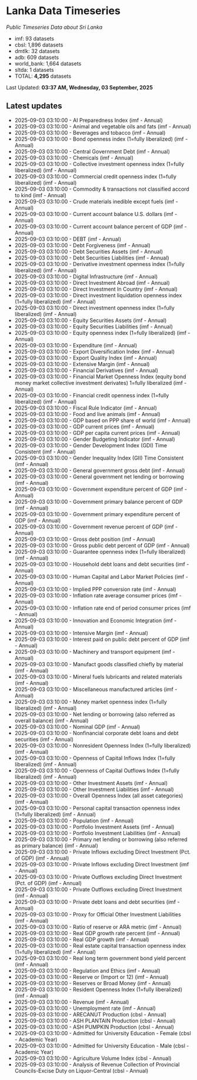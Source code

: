 # Lanka Data Timeseries
*Public Timeseries Data about Sri Lanka*

* imf: 93 datasets
* cbsl: 1,896 datasets
* dmtlk: 32 datasets
* adb: 609 datasets
* world_bank: 1,664 datasets
* sltda: 1 datasets
* TOTAL: **4,295** datasets

Last Updated: **03:37 AM, Wednesday, 03 September, 2025**

## Latest updates

* 2025-09-03 03:10:00 - AI Preparedness Index (imf - Annual)
* 2025-09-03 03:10:00 - Animal and vegetable oils and fats (imf - Annual)
* 2025-09-03 03:10:00 - Beverages and tobacco (imf - Annual)
* 2025-09-03 03:10:00 - Bond openness index (1=fully liberalized) (imf - Annual)
* 2025-09-03 03:10:00 - Central Government Debt (imf - Annual)
* 2025-09-03 03:10:00 - Chemicals (imf - Annual)
* 2025-09-03 03:10:00 - Collective investment openness index (1=fully liberalized) (imf - Annual)
* 2025-09-03 03:10:00 - Commercial credit openness index (1=fully liberalized) (imf - Annual)
* 2025-09-03 03:10:00 - Commodity & transactions not classified accord to kind (imf - Annual)
* 2025-09-03 03:10:00 - Crude materials inedible except fuels (imf - Annual)
* 2025-09-03 03:10:00 - Current account balance U.S. dollars (imf - Annual)
* 2025-09-03 03:10:00 - Current account balance percent of GDP (imf - Annual)
* 2025-09-03 03:10:00 - DEBT (imf - Annual)
* 2025-09-03 03:10:00 - Debt Forgiveness (imf - Annual)
* 2025-09-03 03:10:00 - Debt Securities Assets (imf - Annual)
* 2025-09-03 03:10:00 - Debt Securities Liabilities (imf - Annual)
* 2025-09-03 03:10:00 - Derivative investment openness index (1=fully liberalized) (imf - Annual)
* 2025-09-03 03:10:00 - Digital Infrastructure (imf - Annual)
* 2025-09-03 03:10:00 - Direct Investment Abroad (imf - Annual)
* 2025-09-03 03:10:00 - Direct Investment In Country (imf - Annual)
* 2025-09-03 03:10:00 - Direct investment liquidation openness index (1=fully liberalized) (imf - Annual)
* 2025-09-03 03:10:00 - Direct investment openness index (1=fully liberalized) (imf - Annual)
* 2025-09-03 03:10:00 - Equity Securities Assets (imf - Annual)
* 2025-09-03 03:10:00 - Equity Securities Liabilities (imf - Annual)
* 2025-09-03 03:10:00 - Equity openness index (1=fully liberalized) (imf - Annual)
* 2025-09-03 03:10:00 - Expenditure (imf - Annual)
* 2025-09-03 03:10:00 - Export Diversification Index (imf - Annual)
* 2025-09-03 03:10:00 - Export Quality Index (imf - Annual)
* 2025-09-03 03:10:00 - Extensive Margin (imf - Annual)
* 2025-09-03 03:10:00 - Financial Derivatives (imf - Annual)
* 2025-09-03 03:10:00 - Financial Market Openness Index (equity bond money market collective investment derivates) 1=fully liberalized (imf - Annual)
* 2025-09-03 03:10:00 - Financial credit openness index (1=fully liberalized) (imf - Annual)
* 2025-09-03 03:10:00 - Fiscal Rule Indicator (imf - Annual)
* 2025-09-03 03:10:00 - Food and live animals (imf - Annual)
* 2025-09-03 03:10:00 - GDP based on PPP share of world (imf - Annual)
* 2025-09-03 03:10:00 - GDP current prices (imf - Annual)
* 2025-09-03 03:10:00 - GDP per capita current prices (imf - Annual)
* 2025-09-03 03:10:00 - Gender Budgeting Indicator (imf - Annual)
* 2025-09-03 03:10:00 - Gender Development Index (GDI) Time Consistent (imf - Annual)
* 2025-09-03 03:10:00 - Gender Inequality Index (GII) Time Consistent (imf - Annual)
* 2025-09-03 03:10:00 - General government gross debt (imf - Annual)
* 2025-09-03 03:10:00 - General government net lending or borrowing (imf - Annual)
* 2025-09-03 03:10:00 - Government expenditure percent of GDP (imf - Annual)
* 2025-09-03 03:10:00 - Government primary balance percent of GDP (imf - Annual)
* 2025-09-03 03:10:00 - Government primary expenditure percent of GDP (imf - Annual)
* 2025-09-03 03:10:00 - Government revenue percent of GDP (imf - Annual)
* 2025-09-03 03:10:00 - Gross debt position (imf - Annual)
* 2025-09-03 03:10:00 - Gross public debt percent of GDP (imf - Annual)
* 2025-09-03 03:10:00 - Guarantee openness index (1=fully liberalized) (imf - Annual)
* 2025-09-03 03:10:00 - Household debt loans and debt securities (imf - Annual)
* 2025-09-03 03:10:00 - Human Capital and Labor Market Policies (imf - Annual)
* 2025-09-03 03:10:00 - Implied PPP conversion rate (imf - Annual)
* 2025-09-03 03:10:00 - Inflation rate average consumer prices (imf - Annual)
* 2025-09-03 03:10:00 - Inflation rate end of period consumer prices (imf - Annual)
* 2025-09-03 03:10:00 - Innovation and Economic Integration (imf - Annual)
* 2025-09-03 03:10:00 - Intensive Margin (imf - Annual)
* 2025-09-03 03:10:00 - Interest paid on public debt percent of GDP (imf - Annual)
* 2025-09-03 03:10:00 - Machinery and transport equipment (imf - Annual)
* 2025-09-03 03:10:00 - Manufact goods classified chiefly by material (imf - Annual)
* 2025-09-03 03:10:00 - Mineral fuels lubricants and related materials (imf - Annual)
* 2025-09-03 03:10:00 - Miscellaneous manufactured articles (imf - Annual)
* 2025-09-03 03:10:00 - Money market openness index (1=fully liberalized) (imf - Annual)
* 2025-09-03 03:10:00 - Net lending or borrowing (also referred as overall balance) (imf - Annual)
* 2025-09-03 03:10:00 - Nominal GDP (imf - Annual)
* 2025-09-03 03:10:00 - Nonfinancial corporate debt loans and debt securities (imf - Annual)
* 2025-09-03 03:10:00 - Nonresident Openness Index (1=fully liberalized) (imf - Annual)
* 2025-09-03 03:10:00 - Openness of Capital Inflows Index (1=fully liberalized) (imf - Annual)
* 2025-09-03 03:10:00 - Openness of Capital Outflows Index (1=fully liberalized) (imf - Annual)
* 2025-09-03 03:10:00 - Other Investment Assets (imf - Annual)
* 2025-09-03 03:10:00 - Other Investment Liabilities (imf - Annual)
* 2025-09-03 03:10:00 - Overall Openness Index (all asset categories) (imf - Annual)
* 2025-09-03 03:10:00 - Personal capital transaction openness index (1=fully liberalized) (imf - Annual)
* 2025-09-03 03:10:00 - Population (imf - Annual)
* 2025-09-03 03:10:00 - Portfolio Investment Assets (imf - Annual)
* 2025-09-03 03:10:00 - Portfolio Investment Liabilities (imf - Annual)
* 2025-09-03 03:10:00 - Primary net lending or borrowing (also referred as primary balance) (imf - Annual)
* 2025-09-03 03:10:00 - Private Inflows excluding Direct Investment (Pct. of GDP) (imf - Annual)
* 2025-09-03 03:10:00 - Private Inflows excluding Direct Investment (imf - Annual)
* 2025-09-03 03:10:00 - Private Outflows excluding Direct Investment (Pct. of GDP) (imf - Annual)
* 2025-09-03 03:10:00 - Private Outflows excluding Direct Investment (imf - Annual)
* 2025-09-03 03:10:00 - Private debt loans and debt securities (imf - Annual)
* 2025-09-03 03:10:00 - Proxy for Official Other Investment Liabilities (imf - Annual)
* 2025-09-03 03:10:00 - Ratio of reserve or ARA metric (imf - Annual)
* 2025-09-03 03:10:00 - Real GDP growth rate percent (imf - Annual)
* 2025-09-03 03:10:00 - Real GDP growth (imf - Annual)
* 2025-09-03 03:10:00 - Real estate capital transaction openness index (1=fully liberalized) (imf - Annual)
* 2025-09-03 03:10:00 - Real long term government bond yield percent (imf - Annual)
* 2025-09-03 03:10:00 - Regulation and Ethics (imf - Annual)
* 2025-09-03 03:10:00 - Reserve or (Import or 12) (imf - Annual)
* 2025-09-03 03:10:00 - Reserves or Broad Money (imf - Annual)
* 2025-09-03 03:10:00 - Resident Openness Index (1=fully liberalized) (imf - Annual)
* 2025-09-03 03:10:00 - Revenue (imf - Annual)
* 2025-09-03 03:10:00 - Unemployment rate (imf - Annual)
* 2025-09-03 03:10:00 - ARECANUT Production (cbsl - Annual)
* 2025-09-03 03:10:00 - ASH PLANTAIN Production (cbsl - Annual)
* 2025-09-03 03:10:00 - ASH PUMPKIN Production (cbsl - Annual)
* 2025-09-03 03:10:00 - Admitted for University Education - Female (cbsl - Academic Year)
* 2025-09-03 03:10:00 - Admitted for University Education - Male (cbsl - Academic Year)
* 2025-09-03 03:10:00 - Agriculture Volume Index (cbsl - Annual)
* 2025-09-03 03:10:00 - Analysis of Revenue Collection of Provincial Councils-Excise Duty on Liquor-Central (cbsl - Annual)